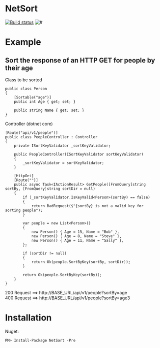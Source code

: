 # NetSort

[![Build status](https://ci.appveyor.com/api/projects/status/qe0cobkgt70jr2bu/branch/master?svg=true)](https://ci.appveyor.com/project/philip-barrasso/netsort/branch/master) ![#](https://img.shields.io/nuget/v/NetSort.svg)

# Example

## Sort the response of an HTTP GET for people by their age

Class to be sorted
```
public class Person
{
    [Sortable("age")]
    public int Age { get; set; }

    public string Name { get; set; }
}
```

Controller (dotnet core)
```
[Route("api/v1/people")]
public class PeopleController : Controller
{
    private ISortKeyValidator _sortKeyValidator;

    public PeopleController(ISortKeyValidator sortKeyValidator)
    {
        _sortKeyValidator = sortKeyValidator;
    }

    [HttpGet]
    [Route("")]
    public async Task<IActionResult> GetPeople([FromQuery]string sortBy, [FromQuery]string sortDir = null)
    {
        if (_sortKeyValidator.IsKeyValid<Person>(sortBy) == false)
        {
            return BadRequest($"{sortBy} is not a valid key for sorting people");
        }

        var people = new List<Person>()
        {
            new Person() { Age = 15, Name = "Bob" },
            new Person() { Age = 8, Name = "Steve" },
            new Person() { Age = 11, Name = "Sally" },
        };

        if (sortDir != null)
        {
            return Ok(people.SortByKey(sortBy, sortDir));
        }

        return Ok(people.SortByKey(sortBy));
    }
}
```

200 Request ==> http://BASE_URL/api/v1/people?sortBy=age <br />
400 Request ==> http://BASE_URL/api/v1/people?sortBy=age3

# Installation

Nuget:

```
PM> Install-Package NetSort -Pre
```